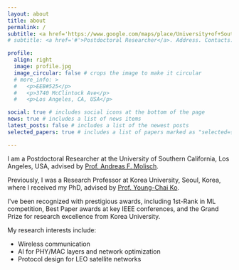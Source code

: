 ```yaml
---
layout: about
title: about
permalink: /
subtitle: <a href='https://www.google.com/maps/place/University+of+Southern+California/@34.0223519,-118.285117,17z/data=!4m14!1m7!3m6!1s0x80c2c7e49c71a5ed:0xaa905a5bb427a2c4!2sUniversity+of+Southern+California!8m2!3d34.0223519!4d-118.285117!16s%2Fm%2F065y4w7!3m5!1s0x80c2c7e49c71a5ed:0xaa905a5bb427a2c4!8m2!3d34.0223519!4d-118.285117!16s%2Fm%2F065y4w7?hl=en&entry=ttu'>Los Angeles, California, USA</a>
# subtitle: <a href='#'>Postdoctoral Researcher</a>. Address. Contacts. Moto. Etc.

profile:
  align: right
  image: profile.jpg
  image_circular: false # crops the image to make it circular
  # more_info: >
  #   <p>EEB#525</p>
  #   <p>3740 McClintock Ave</p>
  #   <p>Los Angeles, CA, USA</p>

social: true # includes social icons at the bottom of the page
news: true # includes a list of news items
latest_posts: false # includes a list of the newest posts
selected_papers: true # includes a list of papers marked as "selected={true}"

---
```


I am a Postdoctoral Researcher at the University of Southern California, Los Angeles, USA, advised by [Prof. Andreas F. Molisch](https://scholar.google.com/citations?user=W0wwrucAAAAJ&hl=ko). 

Previously, I was a Research Professor at Korea University, Seoul, Korea, where I received my PhD, advised by [Prof. Young-Chai Ko](https://scholar.google.com/citations?user=wKqPXIEAAAAJ&hl=ko). 

I've been recognized with prestigious awards, including 1st-Rank in ML competition, Best Paper awards at key IEEE conferences, and the Grand Prize for research excellence from Korea University.

My research interests include: 
- Wireless communication
- AI for PHY/MAC layers and network optimization
- Protocol design for LEO satellite networks
